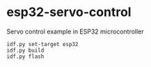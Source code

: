 # esp32-servo-control
Servo control example in ESP32 microcontroller

```
idf.py set-target esp32
idf.py build
idf.py flash
```
